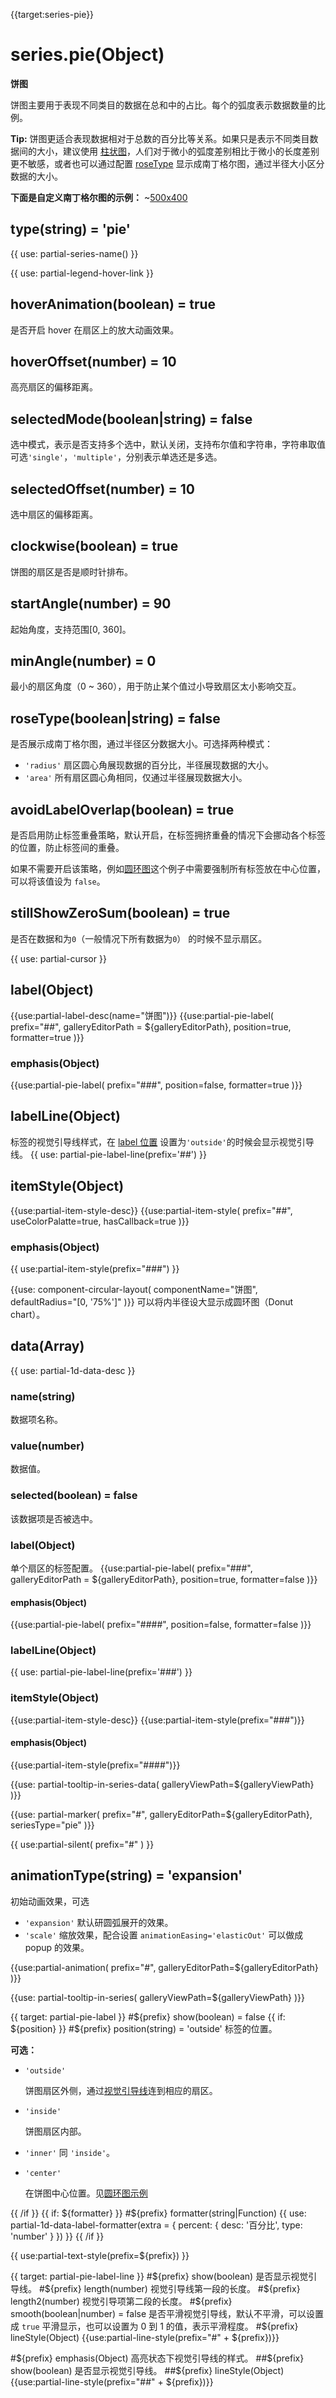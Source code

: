 {{target:series-pie}}

# series.pie(Object)

**饼图**

饼图主要用于表现不同类目的数据在总和中的占比。每个的弧度表示数据数量的比例。

**Tip:** 饼图更适合表现数据相对于总数的百分比等关系。如果只是表示不同类目数据间的大小，建议使用 [柱状图](bar)，人们对于微小的弧度差别相比于微小的长度差别更不敏感，或者也可以通过配置 [roseType](~series-pie.roseType) 显示成南丁格尔图，通过半径大小区分数据的大小。

**下面是自定义南丁格尔图的示例：**
~[500x400](${galleryViewPath}pie-custom&edit=1&reset=1)

## type(string) = 'pie'

{{ use: partial-series-name() }}

{{ use: partial-legend-hover-link }}

## hoverAnimation(boolean) = true
是否开启 hover 在扇区上的放大动画效果。

## hoverOffset(number) = 10
高亮扇区的偏移距离。

## selectedMode(boolean|string) = false
选中模式，表示是否支持多个选中，默认关闭，支持布尔值和字符串，字符串取值可选`'single'`，`'multiple'`，分别表示单选还是多选。

## selectedOffset(number) = 10
选中扇区的偏移距离。

## clockwise(boolean) = true
饼图的扇区是否是顺时针排布。

## startAngle(number) = 90
起始角度，支持范围[0, 360]。

## minAngle(number) = 0
最小的扇区角度（0 ~ 360），用于防止某个值过小导致扇区太小影响交互。

## roseType(boolean|string) = false
是否展示成南丁格尔图，通过半径区分数据大小。可选择两种模式：

+ `'radius'` 扇区圆心角展现数据的百分比，半径展现数据的大小。
+ `'area'` 所有扇区圆心角相同，仅通过半径展现数据大小。

## avoidLabelOverlap(boolean) = true
是否启用防止标签重叠策略，默认开启，在标签拥挤重叠的情况下会挪动各个标签的位置，防止标签间的重叠。

如果不需要开启该策略，例如[圆环图](${galleryEditorPath}pie-doughnut)这个例子中需要强制所有标签放在中心位置，可以将该值设为 `false`。

## stillShowZeroSum(boolean) = true
是否在数据和为`0`（一般情况下所有数据为`0`） 的时候不显示扇区。

{{ use: partial-cursor }}

## label(Object)
{{use:partial-label-desc(name="饼图")}}
{{use:partial-pie-label(
    prefix="##",
    galleryEditorPath = ${galleryEditorPath},
    position=true,
    formatter=true
)}}
### emphasis(Object)
{{use:partial-pie-label(
    prefix="###",
    position=false,
    formatter=true
)}}

## labelLine(Object)
标签的视觉引导线样式，在 [label 位置](~series-pie.label.position) 设置为`'outside'`的时候会显示视觉引导线。
{{ use: partial-pie-label-line(prefix='##') }}

## itemStyle(Object)
{{use:partial-item-style-desc}}
{{use:partial-item-style(
    prefix="##",
    useColorPalatte=true,
    hasCallback=true
)}}
### emphasis(Object)
{{ use:partial-item-style(prefix="###") }}

{{use: component-circular-layout(
    componentName="饼图",
    defaultRadius="[0, '75%']"
)}}
可以将内半径设大显示成圆环图（Donut chart）。

## data(Array)
{{ use: partial-1d-data-desc }}
### name(string)
数据项名称。
### value(number)
数据值。
### selected(boolean) = false
该数据项是否被选中。

### label(Object)
单个扇区的标签配置。
{{use:partial-pie-label(
    prefix="###",
    galleryEditorPath = ${galleryEditorPath},
    position=true,
    formatter=false
)}}
#### emphasis(Object)
{{use:partial-pie-label(
    prefix="####",
    position=false,
    formatter=false
)}}

### labelLine(Object)
{{ use: partial-pie-label-line(prefix='###') }}

### itemStyle(Object)
{{use:partial-item-style-desc}}
{{use:partial-item-style(prefix="###")}}
#### emphasis(Object)
{{use:partial-item-style(prefix="####")}}

{{use: partial-tooltip-in-series-data(
    galleryViewPath=${galleryViewPath}
)}}


{{use: partial-marker(
    prefix="#",
    galleryEditorPath=${galleryEditorPath},
    seriesType="pie"
)}}

{{ use:partial-silent(
    prefix="#"
) }}

## animationType(string) = 'expansion'
初始动画效果，可选
+ `'expansion'` 默认研圆弧展开的效果。
+ `'scale'` 缩放效果，配合设置 `animationEasing='elasticOut'` 可以做成 popup 的效果。

{{use:partial-animation(
    prefix="#",
    galleryEditorPath=${galleryEditorPath}
)}}

{{use: partial-tooltip-in-series(
    galleryViewPath=${galleryViewPath}
)}}



{{ target: partial-pie-label }}
#${prefix} show(boolean) = false
{{ if: ${position} }}
#${prefix} position(string) = 'outside'
标签的位置。

**可选：**
+ `'outside'`

    饼图扇区外侧，通过[视觉引导线](~series-pie.labelLine)连到相应的扇区。

+ `'inside'`

    饼图扇区内部。

+ `'inner'` 同 `'inside'`。
+ `'center'`

    在饼图中心位置。见[圆环图示例](${galleryEditorPath}pie-doughnut)

{{ /if }}
{{ if: ${formatter} }}
#${prefix} formatter(string|Function)
{{ use: partial-1d-data-label-formatter(extra = {
    percent: {
        desc: '百分比',
        type: 'number'
    }
}) }}
{{ /if }}

{{ use:partial-text-style(prefix=${prefix}) }}



{{ target: partial-pie-label-line }}
#${prefix} show(boolean)
是否显示视觉引导线。
#${prefix} length(number)
视觉引导线第一段的长度。
#${prefix} length2(number)
视觉引导项第二段的长度。
#${prefix} smooth(boolean|number) = false
是否平滑视觉引导线，默认不平滑，可以设置成 `true` 平滑显示，也可以设置为 0 到 1 的值，表示平滑程度。
#${prefix} lineStyle(Object)
{{use:partial-line-style(prefix="#" + ${prefix})}}

#${prefix} emphasis(Object)
高亮状态下视觉引导线的样式。
##${prefix} show(boolean)
是否显示视觉引导线。
##${prefix} lineStyle(Object)
{{use:partial-line-style(prefix="##" + ${prefix})}}

